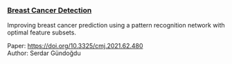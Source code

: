 <h3><ins> Breast Cancer Detection </ins></h3>
Improving breast cancer prediction using a pattern recognition network with optimal feature subsets.

Paper: https://doi.org/10.3325/cmj.2021.62.480<br>
Author: Serdar Gündoğdu
